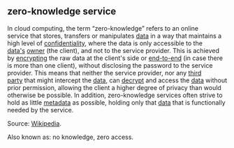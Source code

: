 ## zero-knowledge service

<p class="c8"><span>In </span><span>cloud computing</span><span>, the term “zero-knowledge” refers to an </span><span>online service</span><span>&nbsp;that </span><span>stores</span><span>, </span><span>transfers</span><span>&nbsp;or </span><span>manipulates</span><span>&nbsp;</span><span class="c2"><a class="c3" href="#h.o783ayrrkc6g">data</a></span><span>&nbsp;in a way that maintains a high level of </span><span class="c2"><a class="c3" href="#h.445sv27j3c2m">confidentiality</a></span><span>, where the data is only accessible to the </span><span class="c2"><a class="c3" href="#h.o783ayrrkc6g">data's</a></span><span>&nbsp;</span><span class="c2"><a class="c3" href="#h.y450rpi0zmuu">owner</a></span><span>&nbsp;(the </span><span>client</span><span>), and not to the </span><span>service provider</span><span>. This is achieved by </span><span class="c2"><a class="c3" href="#h.iyq318f2vg61">encrypting</a></span><span>&nbsp;the </span><span>raw data</span><span>&nbsp;at the </span><span>client's side</span><span>&nbsp;or </span><span class="c2"><a class="c3" href="#h.q2kyp3tnhmic">end-to-end</a></span><span>&nbsp;(in case there is more than one client), without disclosing the </span><span>password</span><span>&nbsp;to the service provider. This means that neither the service provider, nor any </span><span class="c2"><a class="c3" href="#h.zu2vj8151tr">third party</a></span><span>&nbsp;that might </span><span>intercept the </span><span class="c2"><a class="c3" href="#h.o783ayrrkc6g">data</a></span><span>, can </span><span class="c2"><a class="c3" href="#h.fuc05ut9lwmq">decrypt</a></span><span>&nbsp;and access the </span><span class="c2"><a class="c3" href="#h.o783ayrrkc6g">data</a></span><span>&nbsp;without prior permission, allowing the client a higher degree of </span><span>privacy</span><span>&nbsp;than would otherwise be possible. In addition, zero-knowledge services often strive to hold as little </span><span class="c2"><a class="c3" href="#h.t63bf0ssndfd">metadata</a></span><span>&nbsp;as possible, holding only that </span><span class="c2"><a class="c3" href="#h.o783ayrrkc6g">data</a></span><span>&nbsp;that is functionally needed by the service.</span></p><p class="c8"><span>Source: </span><span class="c2"><a class="c3" href="https://www.google.com/url?q=https://en.wikipedia.org/wiki/Zero-knowledge_service&amp;sa=D&amp;source=editors&amp;ust=1706779842933779&amp;usg=AOvVaw1P_tIW_O1ueEpkf4PWrmi0">Wikipedia</a></span><span class="c0">.</span></p><p class="c8"><span>Also known as: no knowledge, zero access.</span></p>

